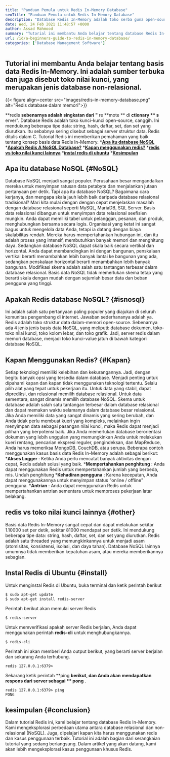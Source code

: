 ```yaml
---
title: "Panduan Pemula untuk Redis In-Memory Database" 
seoTitle: "Panduan Pemula untuk Redis In-Memory Database" 
description: "Database Redis In-Memory adalah toko serba guna open-source. Ini juga disebut database NoSQL. Tutorial Redis ini memandu Anda tentang konsep inti Redis." 
date: Wed, 24 Feb 2021 11:48:57 +0000
author: Assad Mahmood
summary: "Tutorial ini membantu Anda belajar tentang database Redis In-Memory. Ini adalah sumber terbuka dan juga disebut toko nilai kunci, yang merupakan jenis database non-relasional." 
url: /id/a-beginners-guide-to-redis-in-memory-database/
categories: ['Database Management Software']
---
```


## Tutorial ini membantu Anda belajar tentang basis data Redis In-Memory. Ini adalah sumber terbuka dan juga disebut toko nilai kunci, yang merupakan jenis database non-relasional.

{{< figure align=center src="images/redis-in-memory-database.png" alt="Redis database dalam memori">}}

**redis  **sebenarnya adalah singkatan dari "**  re  **mote **  di  **ctionary **  s**  erver". Database Redis adalah toko kunci-kunci open-source, canggih. Ini mendukung beberapa tipe data: string, hash, daftar, set, dan set yang diurutkan. Itu sebabnya sering disebut sebagai server struktur data. Redis ditulis dalam C. Tutorial Redis ini memberikan pemahaman yang baik tentang konsep basis data Redis In-Memory.
  ***[Apa itu database NoSQL][1]** 
  ***[Apakah Redis A NoSQL Database?][2]** 
  ***[Kapan menggunakan redis?][3]** 
  ***[redis vs toko nilai kunci lainnya][4]** 
  ***[instal redis di ubuntu][5]** 
  ***[Kesimpulan][6]** 

## Apa itu database NoSQL   {#NoSQL}
Database NoSQL menjadi sangat populer. Perusahaan besar mengandalkan mereka untuk menyimpan ratusan data petabyte dan menjalankan jutaan pertanyaan per detik. Tapi apa itu database NoSQL? Bagaimana cara kerjanya, dan mengapa skala jauh lebih baik daripada database relasional tradisional? Mari kita mulai dengan dengan cepat menjelaskan masalah dengan database relasional seperti MySQL, MariaDB, SQL Server.
Basis data relasional dibangun untuk menyimpan data relasional seefisien mungkin. Anda dapat memiliki tabel untuk pelanggan, pesanan, dan produk, menghubungkan bersama secara logis. Organisasi yang ketat ini sangat bagus untuk mengelola data Anda, tetapi ia datang dengan biaya skalabilitas rendah. Mereka harus mempertahankan hubungan ini, dan itu adalah proses yang intensif, membutuhkan banyak memori dan menghitung daya.
Sedangkan database NoSQL dapat skala baik secara vertikal dan horizontal. Anda dapat membandingkan ini dengan bangunan, penskalaan vertikal berarti menambahkan lebih banyak lantai ke bangunan yang ada, sedangkan penskalaan horizontal berarti menambahkan lebih banyak bangunan. Modifikasi skema adalah salah satu tantangan terbesar dalam database relasional. Basis data NoSQL tidak memerlukan skema tetap yang berarti skala dengan mudah dengan sejumlah besar data dan beban pengguna yang tinggi.

## Apakah Redis database NoSQL?   {#isnosql}
Ini adalah salah satu pertanyaan paling populer yang diajukan di seluruh komunitas pengembang di internet. Jawaban sederhananya adalah ya. Redis adalah toko struktur data dalam-memori open-source.
Sebenarnya ada 4 jenis jenis basis data NoSQL, yang meliputi: database dokumen, toko-toko nilai kunci, toko kolom lebar, dan toko grafik. Jadi, server redis dalam memori database, menjadi toko kunci-value jatuh di bawah kategori database NoSQL.

## Kapan Menggunakan Redis?   {#Kapan}
Setiap teknologi memiliki kelebihan dan kekurangannya. Jadi, dengan begitu banyak opsi yang tersedia dalam database. Menjadi penting untuk dipahami kapan dan kapan tidak menggunakan teknologi tertentu. Selalu pilih alat yang tepat untuk pekerjaan itu.
Untuk data yang stabil, dapat diprediksi, dan relasional memilih database relasional. Untuk data sementara, sangat dinamis memilih database NoSQL. Skema untuk database adalah salah satu tantangan terbesar dalam database relasional dan dapat memakan waktu selamanya dalam database besar relasional.
Jika Anda memiliki data yang sangat dinamis yang sering berubah, dan Anda tidak perlu membuat kueri yang kompleks, melainkan ingin menyimpan data sebagai pasangan nilai kunci, maka Redis dapat menjadi pilihan yang berpotensi baik. Jika Anda memerlukan database berorientasi dokumen yang lebih unggulan yang memungkinkan Anda untuk melakukan kueri rentang, pencarian ekspresi reguler, pengindeksan, dan MapReduce, Anda harus memeriksa MongoDB, CouchDB, atau serupa.
Beberapa contoh menggunakan kasus basis data Redis In-Memory adalah sebagai berikut:
  ***Akses Logger** : Ketika Anda perlu mencatat banyak aktivitas dengan cepat, Redis adalah solusi yang baik.
  ***Mempertahankan penghitung** : Anda dapat menggunakan Redis untuk mempertahankan jumlah yang berbeda, mis. Unduh penghitung
  ***Kehadiran pengguna** : Karena kecepatan, Anda dapat menggunakannya untuk menyimpan status "online / offline" pengguna.
  ***Antrian** : Anda dapat menggunakan Redis untuk mempertahankan antrian sementara untuk memproses pekerjaan latar belakang.

## redis vs toko nilai kunci lainnya   {#other}
Basis data Redis In-Memory sangat cepat dan dapat melakukan sekitar 1.10000 set per detik, sekitar 81000 mendapat per detik. Ini mendukung beberapa tipe data: string, hash, daftar, set, dan set yang diurutkan. Redis adalah satu threaded yang memungkinkannya untuk menjadi asam (atomisitas, konsistensi, isolasi, dan daya tahan). Database NoSQL lainnya umumnya tidak memberikan kepatuhan asam, atau mereka memberikannya sebagian.

## Instal Redis di Ubuntu   {#install}
Untuk menginstal Redis di Ubuntu, buka terminal dan ketik perintah berikut
```
$ sudo apt-get update 
$ sudo apt-get install redis-server
```
Perintah berikut akan memulai server Redis
```
$ redis-server
```
Untuk memverifikasi apakah server Redis berjalan, Anda dapat menggunakan perintah **redis-cli**  untuk menghubungkannya.
```
$ redis-cli 
```
Perintah ini akan memberi Anda output berikut, yang berarti server berjalan dan sekarang Anda terhubung.
```
redis 127.0.0.1:6379>
```
Sekarang ketik perintah **ping  **berikut, dan Anda akan mendapatkan respons dari server sebagai **  pong** .
```
redis 127.0.0.1:6379> ping
PONG
```

## kesimpulan   {#conclusion}
Dalam tutorial Redis ini, kami belajar tentang database Redis In-Memory. Kami mengeksplorasi perbedaan utama antara database relasional dan non-relasional (NoSQL). Juga, dipelajari kapan kita harus menggunakan redis dan kasus penggunaan terbaik. Tutorial ini adalah bagian dari serangkaian tutorial yang sedang berlangsung. Dalam artikel yang akan datang, kami akan lebih mengeksplorasi kasus penggunaan khusus Redis.

  
[1]: #nosql
[2]: #isnosql
[3]: #when
[4]: #other
[5]: #install
[6]: #conclusion
